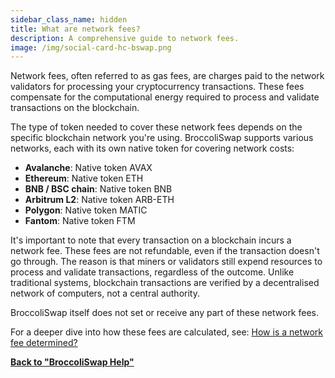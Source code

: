 ```yaml
---
sidebar_class_name: hidden
title: What are network fees?
description: A comprehensive guide to network fees.
image: /img/social-card-hc-bswap.png
---
```


Network fees, often referred to as gas fees, are charges paid to the network validators for processing your cryptocurrency transactions. These fees compensate for the computational energy required to process and validate transactions on the blockchain.

The type of token needed to cover these network fees depends on the specific blockchain network you're using. BroccoliSwap supports various networks, each with its own native token for covering network costs:

- **Avalanche**: Native token AVAX
- **Ethereum**: Native token ETH
- **BNB / BSC chain**: Native token BNB
- **Arbitrum L2**: Native token ARB-ETH
- **Polygon**: Native token MATIC
- **Fantom**: Native token FTM

It's important to note that every transaction on a blockchain incurs a network fee. These fees are not refundable, even if the transaction doesn't go through. The reason is that miners or validators still expend resources to process and validate transactions, regardless of the outcome. Unlike traditional systems, blockchain transactions are verified by a decentralised network of computers, not a central authority.

BroccoliSwap itself does not set or receive any part of these network fees.

For a deeper dive into how these fees are calculated, see: [How is a network fee determined?](006-network-fees-.md)

**[Back to "BroccoliSwap Help"](/docs/090-Help-Centre/020-Broccoliswap/001-Index.md)**
